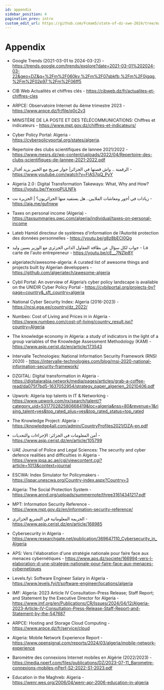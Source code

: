 ```yaml
---
id: appendix
sidebar_position: 4
pagination_prev: intro
custom_edit_url: https://github.com/Fcmam5/state-of-dz-swe-2024/tree/master/website/docs/appendix/index.md
---
```


# Appendix

- Google Trends (2021-03-01 to 2024-03-22) - https://trends.google.com/trends/explore?date=2021-03-01%202024-03-22&geo=DZ&q=%2Fm%2F060kv,%2Fm%2F07sbkfb,%2Fm%2F0jgqg,%2Fm%2F02p97,%2Fm%2F06ff5
- CIB Web Actualités et chiffres clés - https://cibweb.dz/fr/actualites-et-chiffres-cles
- ARPCE: Observatoire Internet du 4ème trimestre 2023 -  https://www.arpce.dz/fr/file/q0c2v3
- MINISTÈRE DE LA POSTE ET DES TÉLÉCOMMUNICATIONS: Chiffres et indicateurs - https://www.mpt.gov.dz/chiffres-et-indicateurs/
- Cyber Policy Portal: Algeria - https://cyberpolicyportal.org/states/algeria.
- Repertoire des clubs scientifiques de lannee 2021/2022 - https://www.mesrs.dz/wp-content/uploads/2022/04/Repertoire-des-clubs-scientifiques-de-lannee-2021-2022.pdf
- الرقمنة .. واش قصتها في الجزائر| حوار صريح مع الخبير يزيد أقدال - https://www.youtube.com/watch?v=FlAS7qQ_PyY 
- Algeria 2.0 : Digital Transformation Takeways: What, Why and How? https://youtu.be/YwxvpPULNFk
- زيادات في أجور ومعاشات الملايين.. هل يستفيد منها الجزائريون؟ | الجزيرة نت - https://aja.me/gufnww
- Taxes on personal income (Algeria) - https://taxsummaries.pwc.com/algeria/individual/taxes-on-personal-income		
- Lateb Hamid directeur de systèmes d'information de l’Autorité protection des données personnelles - https://youtu.be/g8z8bECl0Qg
- جواب لكل سؤال عن بطاقة المقاول الذاتي الجزئري مع الوزير يسين وليد - La carte de l'auto entrepreneur	- https://youtu.be/cE__7NZlp8Y
- algeriatech/awesome-algeria: A curated list of awesome things and projects built by Algerian developpers - https://github.com/algeriatech/awesome-algeria
- Cybil Portal:  An overview of Algeria’s cyber policy landscape is available on the UNIDIR Cyber Policy Portal - https://cybilportal.org/projects-by?page=country&_sft_country=algeria
- National Cyber Security Index: Algeria (2016-2023) - https://ncsi.ega.ee/country/dz_2022/
- Numbeo: Cost of Living and Prices in in Algeria - https://www.numbeo.com/cost-of-living/country_result.jsp?country=Algeria
- The knowledge economy in Algeria: a study of indicators in the light of a group variables of the Knowledge Assessment Methodology (KAM) - https://www.asjp.cerist.dz/en/article/173543
- Intervalle Technologies: National Information Security Framework (RNSI 2020) - https://intervalle-technologies.com/blog/rnsi-2020-national-information-security-framework/	
-  DZGITAL: Digital transformation in Algeria - https://digitalarabia.network/media/pages/articles/grab-a-coffee-read/da075f7bd5-1637052954/strategy_paper_algerien_20210406.pdf
-  Upwork: Algeria top talents in IT & Networking - https://www.upwork.com/nx/search/talent/?category_uid=531770282580668419&loc=algeria&nss=80&revenue=1&rising_talent=yes&top_rated_plus=yes&top_rated_status=top_rated
- The Knowledge Project: Algeria - https://knowledge4all.com/admin/CountryProfiles2021/DZA-en.pdf
- أمن المعلومات في الجزائر: الإجراءات والتحديات - https://www.asjp.cerist.dz/en/article/105799
- UAE Journal of Police and Legal Sciences: The security and cyber defence realities and difficulties in Algeria  - https://www.jpsa.ac.ae/cgi/viewcontent.cgi?article=1013&context=journal
- ESCWA: Index Simulator for Policymakers - https://ispar.unescwa.org/Country-index.aspx?Country=3
- Algeria: The Social Protection System - https://www.annd.org/uploads/summernote/three31614341217.pdf

- MPT: Information Security Reference - https://www.mpt.gov.dz/en/information-security-reference/
- الجريمة المعلوماتية في التشريع الجزائري - https://www.asjp.cerist.dz/en/article/168985
- Cybersecurity in Algeria - https://www.researchgate.net/publication/369647110_Cybersecurity_in_Algeria
- APS: Vers l'élaboration d'une stratégie nationale pour faire face aux menaces cybernétiques - https://www.aps.dz/societe/166994-vers-l-elaboration-d-une-strategie-nationale-pour-faire-face-aux-menaces-cybernetiques
- Levels.fyi: Software Engineer Salary in Algeria - https://www.levels.fyi/t/software-engineer/locations/algeria
- IMF: Algeria: 2023 Article IV Consultation-Press Release; Staff Report; and Statement by the Executive Director for Algeria - https://www.imf.org/en/Publications/CR/Issues/2024/04/12/Algeria-2023-Article-IV-Consultation-Press-Release-Staff-Report-and-Statement-by-the-547687
- ARPCE: Hosting and Storage  Cloud Computing -  https://www.arpce.dz/fr/service/cloud
- Algeria: Mobile Network Experience Report - https://www.opensignal.com/reports/2024/03/algeria/mobile-network-experience
- Baromètre des connexions Internet mobiles en Algérie (2022/2023) - https://media.nperf.com/files/publications/DZ/2023-07-11_Barometre-connexions-mobiles-nPerf-S2-2022-S1-2023.pdf
-  Education in the Maghreb: Algeria - https://wenr.wes.org/2006/04/wenr-apr-2006-education-in-algeria